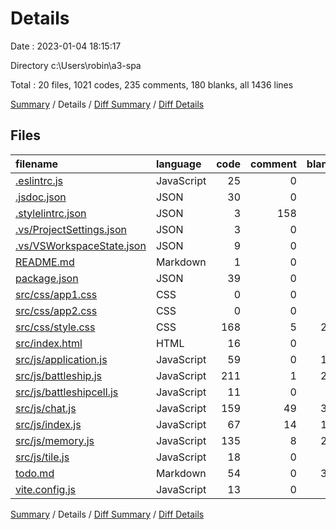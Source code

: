 # Details

Date : 2023-01-04 18:15:17

Directory c:\\Users\\robin\\a3-spa

Total : 20 files,  1021 codes, 235 comments, 180 blanks, all 1436 lines

[Summary](results.md) / Details / [Diff Summary](diff.md) / [Diff Details](diff-details.md)

## Files
| filename | language | code | comment | blank | total |
| :--- | :--- | ---: | ---: | ---: | ---: |
| [.eslintrc.js](/.eslintrc.js) | JavaScript | 25 | 0 | 1 | 26 |
| [.jsdoc.json](/.jsdoc.json) | JSON | 30 | 0 | 1 | 31 |
| [.stylelintrc.json](/.stylelintrc.json) | JSON | 3 | 158 | 0 | 161 |
| [.vs/ProjectSettings.json](/.vs/ProjectSettings.json) | JSON | 3 | 0 | 0 | 3 |
| [.vs/VSWorkspaceState.json](/.vs/VSWorkspaceState.json) | JSON | 9 | 0 | 0 | 9 |
| [README.md](/README.md) | Markdown | 1 | 0 | 1 | 2 |
| [package.json](/package.json) | JSON | 39 | 0 | 1 | 40 |
| [src/css/app1.css](/src/css/app1.css) | CSS | 0 | 0 | 1 | 1 |
| [src/css/app2.css](/src/css/app2.css) | CSS | 0 | 0 | 1 | 1 |
| [src/css/style.css](/src/css/style.css) | CSS | 168 | 5 | 28 | 201 |
| [src/index.html](/src/index.html) | HTML | 16 | 0 | 1 | 17 |
| [src/js/application.js](/src/js/application.js) | JavaScript | 59 | 0 | 14 | 73 |
| [src/js/battleship.js](/src/js/battleship.js) | JavaScript | 211 | 1 | 23 | 235 |
| [src/js/battleshipcell.js](/src/js/battleshipcell.js) | JavaScript | 11 | 0 | 1 | 12 |
| [src/js/chat.js](/src/js/chat.js) | JavaScript | 159 | 49 | 31 | 239 |
| [src/js/index.js](/src/js/index.js) | JavaScript | 67 | 14 | 12 | 93 |
| [src/js/memory.js](/src/js/memory.js) | JavaScript | 135 | 8 | 23 | 166 |
| [src/js/tile.js](/src/js/tile.js) | JavaScript | 18 | 0 | 4 | 22 |
| [todo.md](/todo.md) | Markdown | 54 | 0 | 36 | 90 |
| [vite.config.js](/vite.config.js) | JavaScript | 13 | 0 | 1 | 14 |

[Summary](results.md) / Details / [Diff Summary](diff.md) / [Diff Details](diff-details.md)